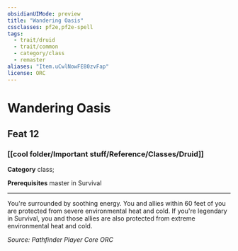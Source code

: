 ```yaml
---
obsidianUIMode: preview
title: "Wandering Oasis"
cssclasses: pf2e,pf2e-spell
tags:
  - trait/druid
  - trait/common
  - category/class
  - remaster
aliases: "Item.uCwlNowFE80zvFap"
license: ORC
---
```

# Wandering Oasis
## Feat 12
### [[cool folder/Important stuff/Reference/Classes/Druid]]

**Category** class; 



**Prerequisites** master in Survival
* * *
You're surrounded by soothing energy. You and allies within 60 feet of you are protected from severe environmental heat and cold. If you're legendary in Survival, you and those allies are also protected from extreme environmental heat and cold.

*Source: Pathfinder Player Core*
*ORC*